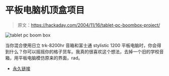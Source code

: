 # 平板电脑机顶盒项目

> 原文：<https://hackaday.com/2004/11/16/tablet-pc-boombox-project/>

![tablet pc boom box](img/7256e069d4933887ace47694c72cf0b9.png)

当你混合使用日立 trk-8200hr 音箱和富士通 stylistic 1200 平板电脑时，你会得到什么？你可以摇摇你的格子货车。我真的很喜欢这个想法，去掉一个旧的学校音箱，用平板电脑模仿原来的界面，rad。

*   [永久链接](http://iftk.com.br/modules.php?name=Forums&file=viewtopic&t=357&sid=f1253ac1de30061e5abaf2b464db3fdb)
